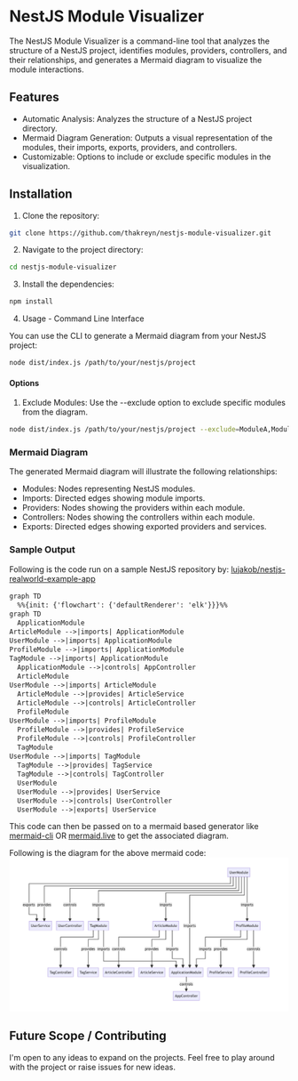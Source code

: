 # NestJS Module Visualizer
The NestJS Module Visualizer is a command-line tool that analyzes the structure of a NestJS project, identifies modules, providers, controllers, and their relationships, and generates a Mermaid diagram to visualize the module interactions.

## Features
- Automatic Analysis: Analyzes the structure of a NestJS project directory.
- Mermaid Diagram Generation: Outputs a visual representation of the modules, their imports, exports, providers, and controllers.
- Customizable: Options to include or exclude specific modules in the visualization.

## Installation

1. Clone the repository:
```sh
git clone https://github.com/thakreyn/nestjs-module-visualizer.git
```

2. Navigate to the project directory:
```sh
cd nestjs-module-visualizer
```

3. Install the dependencies:

```sh
npm install
```

4. Usage - Command Line Interface

You can use the CLI to generate a Mermaid diagram from your NestJS project:

```sh
node dist/index.js /path/to/your/nestjs/project
```

#### Options
1. Exclude Modules: Use the --exclude option to exclude specific modules from the diagram.

```sh
node dist/index.js /path/to/your/nestjs/project --exclude=ModuleA,ModuleB
```

### Mermaid Diagram
The generated Mermaid diagram will illustrate the following relationships:

- Modules: Nodes representing NestJS modules.
- Imports: Directed edges showing module imports.
- Providers: Nodes showing the providers within each module.
- Controllers: Nodes showing the controllers within each module.
- Exports: Directed edges showing exported providers and services.

### Sample Output

Following is the code run on a sample NestJS repository by: [lujakob/nestjs-realworld-example-app](https://github.com/lujakob/nestjs-realworld-example-app)

```
graph TD
  %%{init: {'flowchart': {'defaultRenderer': 'elk'}}}%%
graph TD
  ApplicationModule
ArticleModule -->|imports| ApplicationModule
UserModule -->|imports| ApplicationModule
ProfileModule -->|imports| ApplicationModule
TagModule -->|imports| ApplicationModule
  ApplicationModule -->|controls| AppController
  ArticleModule
UserModule -->|imports| ArticleModule
  ArticleModule -->|provides| ArticleService
  ArticleModule -->|controls| ArticleController
  ProfileModule
UserModule -->|imports| ProfileModule
  ProfileModule -->|provides| ProfileService
  ProfileModule -->|controls| ProfileController
  TagModule
UserModule -->|imports| TagModule
  TagModule -->|provides| TagService
  TagModule -->|controls| TagController
  UserModule
  UserModule -->|provides| UserService
  UserModule -->|controls| UserController
  UserModule -->|exports| UserService
```

This code can then be passed on to a mermaid based generator like [mermaid-cli](https://github.com/mermaid-js/mermaid-cli) OR [mermaid.live](https://mermaid.live/edit#pako:eNpVkM1qw0AMhF9F6NRC_AI-FBq7zSUlgeZm-yC8sndJ9gd5TQi2373rmEKrk8R8M4iZsPWKMcfu5u-tJolwKWsHad6rQosZoqWhgSx7mw8cwXrHjxn2LwcPg_YhGNe_bvx-haCYjivGELVx12WTiqf_5HiGsjpSiD40f5XL3c_wUZmzTvH_FS2cXJ9VR3lHWUsCBUmDO7QsloxKr0-rocao2XKNeVoVybXG2i2JozH674drMY8y8g7Fj73GFHYb0jUGRZFLQ72Q_UVYmejlayvm2c_yA6rMX80) to get the associated diagram.

Following is the diagram for the above mermaid code:
![Flowchart for sample nestJS](res/image.png)

## Future Scope / Contributing

I'm open to any ideas to expand on the projects. Feel free to play around with the project or raise issues for new ideas.
